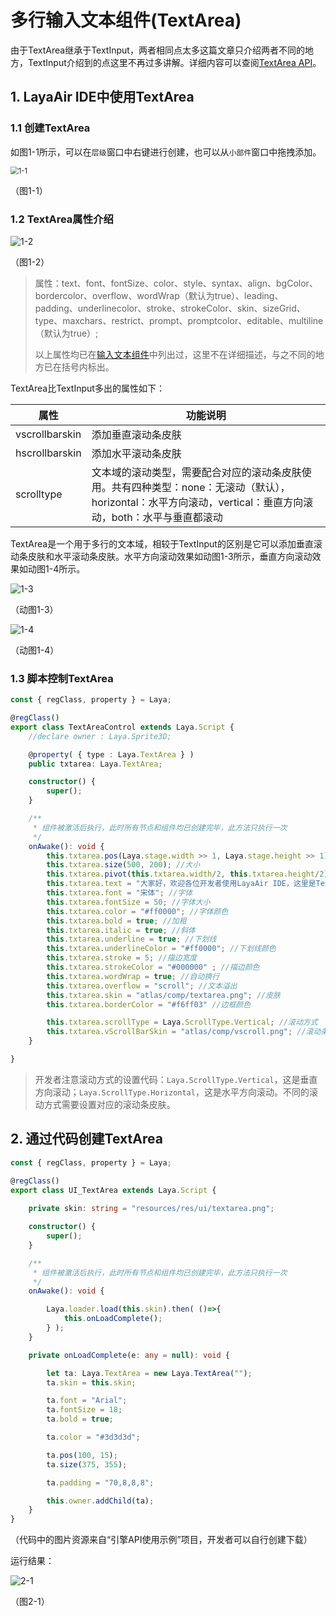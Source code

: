 # 多行输入文本组件(TextArea)

由于TextArea继承于TextInput，两者相同点太多这篇文章只介绍两者不同的地方，TextInput介绍到的点这里不再过多讲解。详细内容可以查阅[TextArea API](https://layaair.layabox.com/3.x/api/Chinese/index.html?version=3.0.0&type=2D&category=UI&class=laya.ui.TextArea)。

 

## 1. LayaAir IDE中使用TextArea

### 1.1 创建TextArea

如图1-1所示，可以在`层级`窗口中右键进行创建，也可以从`小部件`窗口中拖拽添加。

<img src="img/1-1.png" alt="1-1" style="zoom: 80%;" />

（图1-1）



### 1.2 TextArea属性介绍

![1-2](img/1-2.png)

（图1-2）

> 属性：text、font、fontSize、color、style、syntax、align、bgColor、bordercolor、overflow、wordWrap（默认为true）、leading、padding、underlinecolor、stroke、strokeColor、skin、sizeGrid、type、maxchars、restrict、prompt、promptcolor、editable、multiline（默认为true）;
>
> 以上属性均已在[输入文本组件](../TextInput/readme.md)中列出过，这里不在详细描述，与之不同的地方已在括号内标出。

TextArea比TextInput多出的属性如下：

| 属性           | 功能说明                                                     |
| -------------- | ------------------------------------------------------------ |
| vscrollbarskin | 添加垂直滚动条皮肤                                           |
| hscrollbarskin | 添加水平滚动条皮肤                                           |
| scrolltype     | 文本域的滚动类型，需要配合对应的滚动条皮肤使用。共有四种类型：none：无滚动（默认），horizontal：水平方向滚动，vertical：垂直方向滚动，both：水平与垂直都滚动 |

TextArea是一个用于多行的文本域，相较于TextInput的区别是它可以添加垂直滚动条皮肤和水平滚动条皮肤。水平方向滚动效果如动图1-3所示，垂直方向滚动效果如动图1-4所示。

![1-3](img/1-3.gif)

（动图1-3）

![1-4](img/1-4.gif)

（动图1-4）



### 1.3 脚本控制TextArea

```typescript
const { regClass, property } = Laya;

@regClass()
export class TextAreaControl extends Laya.Script {
    //declare owner : Laya.Sprite3D;

    @property( { type : Laya.TextArea } )
    public txtarea: Laya.TextArea;

    constructor() {
        super();
    }

    /**
     * 组件被激活后执行，此时所有节点和组件均已创建完毕，此方法只执行一次
     */
    onAwake(): void {
        this.txtarea.pos(Laya.stage.width >> 1, Laya.stage.height >> 1); //位置
        this.txtarea.size(500, 200); //大小
        this.txtarea.pivot(this.txtarea.width/2, this.txtarea.height/2); //轴心点
        this.txtarea.text = "大家好，欢迎各位开发者使用LayaAir IDE，这里是TextArea的文本内容，您可以基于此文本进行调试";
        this.txtarea.font = "宋体"; //字体
        this.txtarea.fontSize = 50; //字体大小
        this.txtarea.color = "#ff0000"; //字体颜色
        this.txtarea.bold = true; //加粗
        this.txtarea.italic = true; //斜体
        this.txtarea.underline = true; //下划线
        this.txtarea.underlineColor = "#ff0000"; //下划线颜色
        this.txtarea.stroke = 5; //描边宽度
        this.txtarea.strokeColor = "#000000" ; //描边颜色
        this.txtarea.wordWrap = true; //自动换行
        this.txtarea.overflow = "scroll"; //文本溢出
        this.txtarea.skin = "atlas/comp/textarea.png"; //皮肤
        this.txtarea.borderColor = "#f6ff03" //边框颜色

        this.txtarea.scrollType = Laya.ScrollType.Vertical; //滚动方式
        this.txtarea.vScrollBarSkin = "atlas/comp/vscroll.png"; //滚动条皮肤
    }

}
```

> 开发者注意滚动方式的设置代码：`Laya.ScrollType.Vertical`，这是垂直方向滚动；`Laya.ScrollType.Horizontal`，这是水平方向滚动。不同的滚动方式需要设置对应的滚动条皮肤。

## 2. 通过代码创建TextArea

```typescript
const { regClass, property } = Laya;

@regClass()
export class UI_TextArea extends Laya.Script {
	
	private skin: string = "resources/res/ui/textarea.png";

    constructor() {
        super();
    }

    /**
     * 组件被激活后执行，此时所有节点和组件均已创建完毕，此方法只执行一次
     */
    onAwake(): void {

		Laya.loader.load(this.skin).then( ()=>{
            this.onLoadComplete();
        } );
	}

	private onLoadComplete(e: any = null): void {

		let ta: Laya.TextArea = new Laya.TextArea("");
		ta.skin = this.skin;

		ta.font = "Arial";
		ta.fontSize = 18;
		ta.bold = true;

		ta.color = "#3d3d3d";

		ta.pos(100, 15);
		ta.size(375, 355);

		ta.padding = "70,8,8,8";

		this.owner.addChild(ta);
	}
}
```

（代码中的图片资源来自“引擎API使用示例”项目，开发者可以自行创建下载）

运行结果：

![2-1](img/2-1.png)

（图2-1） 

